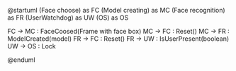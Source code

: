 
@startuml
(Face choose) as FC
(Model creating) as MC
(Face recognition) as FR
(UserWatchdog) as UW
(OS) as OS

FC -> MC : FaceCoosed(Frame with face box)
MC -> FC : Reset()
MC -> FR : ModelCreated(model)
FR -> FC : Reset()
FR -> UW : IsUserPresent(boolean)
UW -> OS : Lock

@enduml
